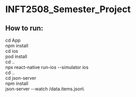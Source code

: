 # INFT2508_Semester_Project

## How to run:
cd App\
npm install\
cd ios\
pod install\
cd ..\
npx react-native run-ios --simulator ios\
cd ..\
cd json-server\
npm install\
json-server --watch /data.items.json\

